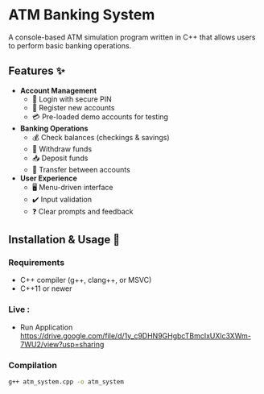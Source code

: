 # ATM Banking System 

A console-based ATM simulation program written in C++ that allows users to perform basic banking operations.

## Features ✨

- **Account Management**
  - 🔐 Login with secure PIN
  - 📝 Register new accounts
  - 💳 Pre-loaded demo accounts for testing
- **Banking Operations**
  - 💰 Check balances (checkings & savings)
  - 🏧 Withdraw funds
  - 📥 Deposit funds
  - 🔄 Transfer between accounts
- **User Experience**
  - 🖥️ Menu-driven interface
  - ✔️ Input validation
  - ❓ Clear prompts and feedback

## Installation & Usage 🚀

### Requirements
- C++ compiler (g++, clang++, or MSVC)
- C++11 or newer

### Live :
- Run Application   https://drive.google.com/file/d/1y_c9DHN9GHgbcTBmcIxUXlc3XWm-7WU2/view?usp=sharing

### Compilation
```bash
g++ atm_system.cpp -o atm_system


